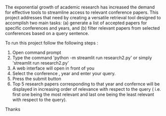  The exponential growth of academic research has increased the demand for effective tools to streamline
 access to relevant conference papers. This project addresses that need by creating a versatile retrieval
 tool designed to accomplish two main tasks: (a) generate a list of accepted papers for specific conferences
 and years, and (b) filter relevant papers from selected conferences based on a query sentence. 


To run this project follow the following steps :

1. Open command prompt
2. Type the command 'python -m streamlit run research2.py' or simply 'streamlit run research2.py'
3. A web interface will open in front of you 
4. Select the conference , year and enter your query.
5. Press the submit button
6. Top 5 research papers corresponding to that year and confernce will be displayed in increasing order of relevance with 
   respect to the query ( i.e. first one being the most relevant and last one being the least relevant with respect to the query).



Thanks
